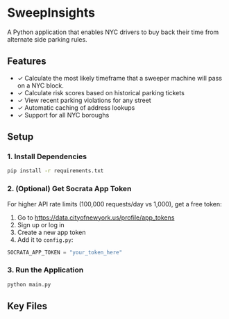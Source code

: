 # SweepInsights

A Python application that enables NYC drivers to buy back their time from alternate side parking rules.

## Features

- ✓ Calculate the most likely timeframe that a sweeper machine will pass on a NYC block.
- ✓ Calculate risk scores based on historical parking tickets
- ✓ View recent parking violations for any street
- ✓ Automatic caching of address lookups
- ✓ Support for all NYC boroughs

## Setup

### 1. Install Dependencies

```bash
pip install -r requirements.txt
```

### 2. (Optional) Get Socrata App Token

For higher API rate limits (100,000 requests/day vs 1,000), get a free token:

1. Go to https://data.cityofnewyork.us/profile/app_tokens
2. Sign up or log in
3. Create a new app token
4. Add it to `config.py`:

```python
SOCRATA_APP_TOKEN = "your_token_here"
```

### 3. Run the Application

```bash
python main.py
```
## Key Files
